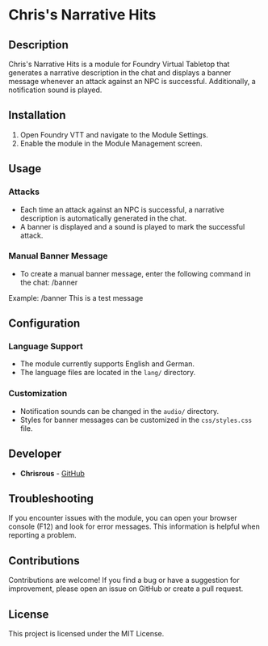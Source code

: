# Chris's Narrative Hits

## Description

Chris's Narrative Hits is a module for Foundry Virtual Tabletop that generates a narrative description in the chat and displays a banner message whenever an attack against an NPC is successful. Additionally, a notification sound is played.

## Installation

1. Open Foundry VTT and navigate to the Module Settings.
2. Enable the module in the Module Management screen.

## Usage

### Attacks
- Each time an attack against an NPC is successful, a narrative description is automatically generated in the chat.
- A banner is displayed and a sound is played to mark the successful attack.

### Manual Banner Message
- To create a manual banner message, enter the following command in the chat:
/banner <message>

Example:
/banner This is a test message


## Configuration

### Language Support
- The module currently supports English and German.
- The language files are located in the `lang/` directory.

### Customization
- Notification sounds can be changed in the `audio/` directory.
- Styles for banner messages can be customized in the `css/styles.css` file.

## Developer

- **Chrisrous** - [GitHub](https://github.com/Chrisrous)

## Troubleshooting

If you encounter issues with the module, you can open your browser console (F12) and look for error messages. This information is helpful when reporting a problem.

## Contributions

Contributions are welcome! If you find a bug or have a suggestion for improvement, please open an issue on GitHub or create a pull request.

## License

This project is licensed under the MIT License.
